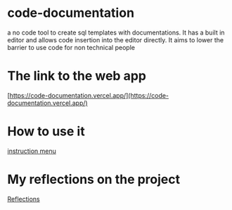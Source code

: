 # code-documentation
a no code tool to create sql templates with documentations. It has a built in editor and allows code insertion into the editor directly. It aims to lower the barrier to use code for non technical people
# The link to the web app
[https://code-documentation.vercel.app/](https://code-documentation.vercel.app/)
# How to use it
[instruction menu](https://www.notion.so/instruction-menu-6735b1ea947b4bbab20b9fbdedf58b35)
# My reflections on the project
[Reflections](https://www.notion.so/Sql-no-code-tool-reflections-285e16d3454645af9ba19ca272c74011)
